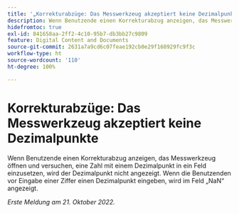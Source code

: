 ```yaml
---
title: '„Korrekturabzüge: Das Messwerkzeug akzeptiert keine Dezimalpunkte“'
description: Wenn Benutzende einen Korrekturabzug anzeigen, das Messwerkzeug öffnen und versuchen, eine Zahl mit einem Dezimalpunkt in ein Feld einzusetzen, wird der Dezimalpunkt nicht angezeigt. Wenn die Benutzenden vor Eingabe einer Ziffer einen Dezimalpunkt eingeben, wird im Feld „NaN“ angezeigt.
hidefromtoc: true
exl-id: 841658aa-2ff2-4c10-95b7-db3bb27c9809
feature: Digital Content and Documents
source-git-commit: 2631a7a9cd6c07feae192cb0e29f168929fc9f3c
workflow-type: ht
source-wordcount: '110'
ht-degree: 100%

---
```


# Korrekturabzüge: Das Messwerkzeug akzeptiert keine Dezimalpunkte

<!--Requested article.This article is on the WF and WFP TOC. -->

Wenn Benutzende einen Korrekturabzug anzeigen, das Messwerkzeug öffnen und versuchen, eine Zahl mit einem Dezimalpunkt in ein Feld einzusetzen, wird der Dezimalpunkt nicht angezeigt. Wenn die Benutzenden vor Eingabe einer Ziffer einen Dezimalpunkt eingeben, wird im Feld „NaN“ angezeigt.

_Erste Meldung am 21. Oktober 2022._
